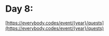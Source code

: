 # Day 8: 

[https://everybody.codes/event/{year}/quests](https://everybody.codes/event/{year}/quests)
